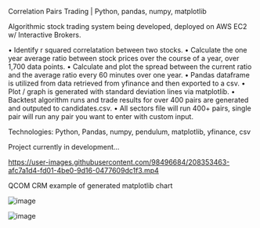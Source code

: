 Correlation Pairs Trading | Python, pandas, numpy, matplotlib

Algorithmic stock trading system being developed, deployed on AWS EC2 w/ Interactive Brokers.

• Identify r squared correlatation between two stocks.
• Calculate the one year average ratio between stock prices over the course of a year, over 1,700 data points.
• Calculate and plot the spread between the current ratio and the average ratio every 60 minutes over one year.
• Pandas dataframe is utilized from data retrieved from yfinance and then exported to a csv.
• Plot / graph is generated with standard deviation lines via matplotlib.
• Backtest algorithm runs and trade results for over 400 pairs are generated and outputed to candidates.csv.
• All sectors file will run 400+ pairs, single pair will run any pair you want to enter with custom input.

Technologies: Python, Pandas, numpy, pendulum, matplotlib, yfinance, csv

Project currently in development...

https://user-images.githubusercontent.com/98496684/208353463-afc7a1d4-fd01-4be0-9d16-0477609dc1f3.mp4   
   
QCOM CRM example of generated matplotlib chart  
  
![image](https://user-images.githubusercontent.com/98496684/221295094-7037985e-a323-491a-8164-fa92614344ca.png)

![image](https://user-images.githubusercontent.com/98496684/219768270-ec2b5bb3-bb3c-43d4-8f4f-2c8cba9a9044.png)   
